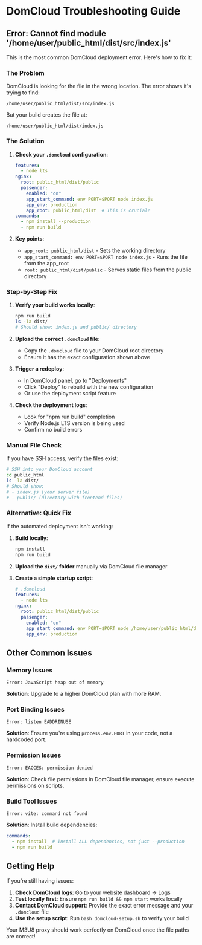 # DomCloud Troubleshooting Guide

## Error: Cannot find module '/home/user/public_html/dist/src/index.js'

This is the most common DomCloud deployment error. Here's how to fix it:

### The Problem
DomCloud is looking for the file in the wrong location. The error shows it's trying to find:
```
/home/user/public_html/dist/src/index.js
```

But your build creates the file at:
```
/home/user/public_html/dist/index.js
```

### The Solution

1. **Check your `.domcloud` configuration**:
   ```yaml
   features:
     - node lts
   nginx:
     root: public_html/dist/public
     passenger:
       enabled: "on"
       app_start_command: env PORT=$PORT node index.js
       app_env: production
       app_root: public_html/dist  # This is crucial!
   commands:
     - npm install --production
     - npm run build
   ```

2. **Key points**:
   - `app_root: public_html/dist` - Sets the working directory
   - `app_start_command: env PORT=$PORT node index.js` - Runs the file from the app_root
   - `root: public_html/dist/public` - Serves static files from the public directory

### Step-by-Step Fix

1. **Verify your build works locally**:
   ```bash
   npm run build
   ls -la dist/
   # Should show: index.js and public/ directory
   ```

2. **Upload the correct `.domcloud` file**:
   - Copy the `.domcloud` file to your DomCloud root directory
   - Ensure it has the exact configuration shown above

3. **Trigger a redeploy**:
   - In DomCloud panel, go to "Deployments" 
   - Click "Deploy" to rebuild with the new configuration
   - Or use the deployment script feature

4. **Check the deployment logs**:
   - Look for "npm run build" completion
   - Verify Node.js LTS version is being used
   - Confirm no build errors

### Manual File Check

If you have SSH access, verify the files exist:
```bash
# SSH into your DomCloud account
cd public_html
ls -la dist/
# Should show:
# - index.js (your server file)
# - public/ (directory with frontend files)
```

### Alternative: Quick Fix

If the automated deployment isn't working:

1. **Build locally**:
   ```bash
   npm install
   npm run build
   ```

2. **Upload the `dist/` folder** manually via DomCloud file manager

3. **Create a simple startup script**:
   ```yaml
   # .domcloud
   features:
     - node lts
   nginx:
     root: public_html/dist/public
     passenger:
       enabled: "on"
       app_start_command: env PORT=$PORT node /home/user/public_html/dist/index.js
       app_env: production
   ```

## Other Common Issues

### Memory Issues
```
Error: JavaScript heap out of memory
```
**Solution**: Upgrade to a higher DomCloud plan with more RAM.

### Port Binding Issues
```
Error: listen EADDRINUSE
```
**Solution**: Ensure you're using `process.env.PORT` in your code, not a hardcoded port.

### Permission Issues
```
Error: EACCES: permission denied
```
**Solution**: Check file permissions in DomCloud file manager, ensure execute permissions on scripts.

### Build Tool Issues
```
Error: vite: command not found
```
**Solution**: Install build dependencies:
```yaml
commands:
  - npm install  # Install ALL dependencies, not just --production
  - npm run build
```

## Getting Help

If you're still having issues:

1. **Check DomCloud logs**: Go to your website dashboard → Logs
2. **Test locally first**: Ensure `npm run build && npm start` works locally
3. **Contact DomCloud support**: Provide the exact error message and your `.domcloud` file
4. **Use the setup script**: Run `bash domcloud-setup.sh` to verify your build

Your M3U8 proxy should work perfectly on DomCloud once the file paths are correct!